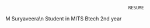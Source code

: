                                                    RESUME
M Suryaveera\n
Student in MITS
Btech 2nd year
